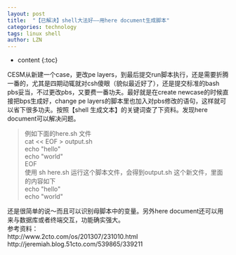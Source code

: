 ```yaml
---
layout: post
title:  "【已解决】shell大法好——用here document生成脚本" 
categories: technology
tags: linux shell
author: LZN
---
```


* content
{:toc}

CESM从新建一个case，更改pe layers，到最后提交run脚本执行，还是需要折腾一番的，尤其是四期动辄就对csh傻眼（貌似最近好了），还是提交标准的bash pbs妥当，不过更改pbs，又要费一番功夫。最好就是在create newcase的时候直接把bps生成好，change pe layers的脚本里也加入对pbs修改的语句，这样就可以省下很多功夫。按照【shell 生成文本】的关键词查了下资料。发现here document可以解决问题。
<blockquote>
<div>例如下面的here.sh 文件</div>
<div>cat &lt;&lt; EOF &gt; output.sh</div>
<div>echo "hello"</div>
<div>echo "world"</div>
<div>EOF</div>
<div>使用 sh here.sh 运行这个脚本文件，会得到output.sh 这个新文件，里面的内容如下</div>
<div>echo "hello"</div>
<div>echo "world"</div>
<div></div></blockquote>
<div>还是很简单的说～而且可以识别母脚本中的变量。另外here document还可以用来与数据库或者终端交互，功能确实强大。</div>
<div></div>
<div>参考资料：</div>
<div>http://www.2cto.com/os/201307/231010.html</div>
<div></div>
<div>http://jeremiah.blog.51cto.com/539865/339211</div>
<div></div>
